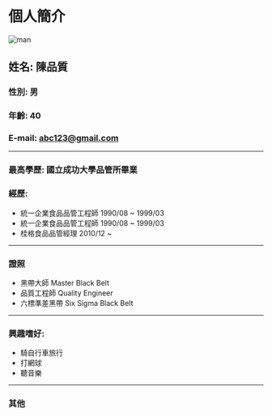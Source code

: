 # 個人簡介
![man](../man.jpg)
## 姓名: 陳品質
### 性別: 男
### 年齡: 40
### E-mail: abc123@gmail.com
---
### 最高學歷: 國立成功大學品管所畢業
### 經歷:
   * 統一企業食品品管工程師 1990/08 ~ 1999/03
   * 統一企業食品品管工程師 1990/08 ~ 1999/03
   * 桂格食品品管經理      2010/12 ~
---
### 證照
   * 黑帶大師 Master Black Belt
   * 品質工程師 Quality Engineer
   * 六標準差黑帶 Six Sigma Black Belt
---
### 興趣嗜好:
   * 騎自行車旅行
   * 打網球
   * 聽音樂

---
### 其他
